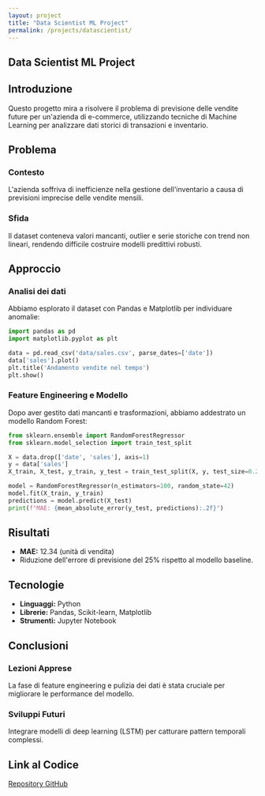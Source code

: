 ```yaml
---
layout: project
title: "Data Scientist ML Project"
permalink: /projects/datascientist/
---
```


## Data Scientist ML Project

## Introduzione

Questo progetto mira a risolvere il problema di previsione delle vendite future per un'azienda di e-commerce, utilizzando tecniche di Machine Learning per analizzare dati storici di transazioni e inventario.

## Problema

### Contesto

L'azienda soffriva di inefficienze nella gestione dell'inventario a causa di previsioni imprecise delle vendite mensili.

### Sfida

Il dataset conteneva valori mancanti, outlier e serie storiche con trend non lineari, rendendo difficile costruire modelli predittivi robusti.

## Approccio

### Analisi dei dati

Abbiamo esplorato il dataset con Pandas e Matplotlib per individuare anomalie:

```python
import pandas as pd
import matplotlib.pyplot as plt

data = pd.read_csv('data/sales.csv', parse_dates=['date'])
data['sales'].plot()
plt.title('Andamento vendite nel tempo')
plt.show()
```

### Feature Engineering e Modello

Dopo aver gestito dati mancanti e trasformazioni, abbiamo addestrato un modello Random Forest:
```python
from sklearn.ensemble import RandomForestRegressor
from sklearn.model_selection import train_test_split

X = data.drop(['date', 'sales'], axis=1)
y = data['sales']
X_train, X_test, y_train, y_test = train_test_split(X, y, test_size=0.2, random_state=42)

model = RandomForestRegressor(n_estimators=100, random_state=42)
model.fit(X_train, y_train)
predictions = model.predict(X_test)
print(f"MAE: {mean_absolute_error(y_test, predictions):.2f}")
```

## Risultati

- **MAE:** 12.34 (unità di vendita)
- Riduzione dell'errore di previsione del 25% rispetto al modello baseline.

## Tecnologie

- **Linguaggi:** Python
- **Librerie:** Pandas, Scikit-learn, Matplotlib
- **Strumenti:** Jupyter Notebook

## Conclusioni

### Lezioni Apprese

La fase di feature engineering e pulizia dei dati è stata cruciale per migliorare le performance del modello.

### Sviluppi Futuri

Integrare modelli di deep learning (LSTM) per catturare pattern temporali complessi.

## Link al Codice

[Repository GitHub](https://github.com/AstroMarius/datascientist-ml-project)
